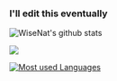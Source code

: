 ### I'll edit this eventually


![WiseNat's github stats](https://github-readme-stats.vercel.app/api?username=WiseNat&count_private=true&show_icons=true&theme=vue)

<div style="align:center">
    <img src="https://external-content.duckduckgo.com/iu/?u=http%3A%2F%2Fmarket.designmodo.com%2Fwp-content%2Fuploads%2F2015%2F06%2Fstack-overflow-logo.png&f=1&nofb=1" />
</div>

[![Most used Languages](https://github-readme-stats.vercel.app/api/top-langs/?username=WiseNat&layout=compact)](https://github.com/anuraghazra/github-readme-stats)
  

<!--**WiseNat/WiseNat** is a ✨ _special_ ✨ repository because its `README.md` (this file) appears on your GitHub profile.-->
